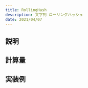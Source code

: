 ```yaml
---
title: RollingHash
description: 文字列 ローリングハッシュ
date: 2021/04/07
---
```


## 説明

## 計算量

## 実装例

```cpp import=/assets/Library/string/rollinghash.cpp
```
